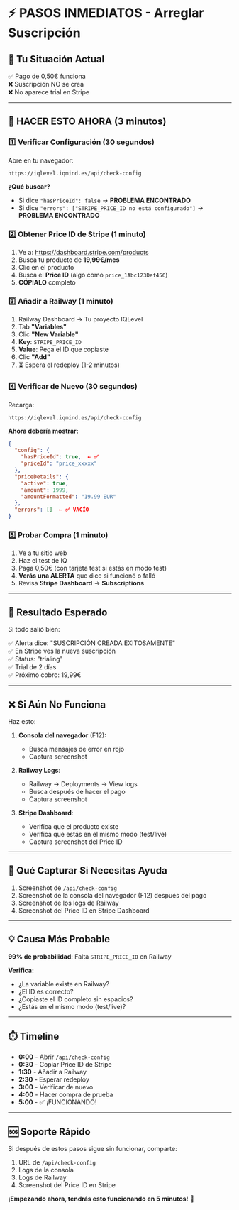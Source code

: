 # ⚡ PASOS INMEDIATOS - Arreglar Suscripción

## 🎯 Tu Situación Actual

✅ Pago de 0,50€ funciona  
❌ Suscripción NO se crea  
❌ No aparece trial en Stripe

---

## 🚀 HACER ESTO AHORA (3 minutos)

### 1️⃣ Verificar Configuración (30 segundos)

Abre en tu navegador:

```
https://iqlevel.iqmind.es/api/check-config
```

**¿Qué buscar?**
- Si dice `"hasPriceId": false` → **PROBLEMA ENCONTRADO**
- Si dice `"errors": ["STRIPE_PRICE_ID no está configurado"]` → **PROBLEMA ENCONTRADO**

### 2️⃣ Obtener Price ID de Stripe (1 minuto)

1. Ve a: https://dashboard.stripe.com/products
2. Busca tu producto de **19,99€/mes**
3. Clic en el producto
4. Busca el **Price ID** (algo como `price_1Abc123Def456`)
5. **CÓPIALO** completo

### 3️⃣ Añadir a Railway (1 minuto)

1. Railway Dashboard → Tu proyecto IQLevel
2. Tab **"Variables"**
3. Clic **"New Variable"**
4. **Key**: `STRIPE_PRICE_ID`
5. **Value**: Pega el ID que copiaste
6. Clic **"Add"**
7. ⏳ Espera el redeploy (1-2 minutos)

### 4️⃣ Verificar de Nuevo (30 segundos)

Recarga:
```
https://iqlevel.iqmind.es/api/check-config
```

**Ahora debería mostrar:**
```json
{
  "config": {
    "hasPriceId": true,  ← ✅
    "priceId": "price_xxxxx"
  },
  "priceDetails": {
    "active": true,
    "amount": 1999,
    "amountFormatted": "19.99 EUR"
  },
  "errors": []  ← ✅ VACÍO
}
```

### 5️⃣ Probar Compra (1 minuto)

1. Ve a tu sitio web
2. Haz el test de IQ
3. Paga 0,50€ (con tarjeta test si estás en modo test)
4. **Verás una ALERTA** que dice si funcionó o falló
5. Revisa **Stripe Dashboard** → **Subscriptions**

---

## 🎯 Resultado Esperado

Si todo salió bien:

✅ Alerta dice: "SUSCRIPCIÓN CREADA EXITOSAMENTE"  
✅ En Stripe ves la nueva suscripción  
✅ Status: "trialing"  
✅ Trial de 2 días  
✅ Próximo cobro: 19,99€

---

## ❌ Si Aún No Funciona

Haz esto:

1. **Consola del navegador** (F12):
   - Busca mensajes de error en rojo
   - Captura screenshot

2. **Railway Logs**:
   - Railway → Deployments → View logs
   - Busca después de hacer el pago
   - Captura screenshot

3. **Stripe Dashboard**:
   - Verifica que el producto existe
   - Verifica que estás en el mismo modo (test/live)
   - Captura screenshot del Price ID

---

## 📸 Qué Capturar Si Necesitas Ayuda

1. Screenshot de `/api/check-config`
2. Screenshot de la consola del navegador (F12) después del pago
3. Screenshot de los logs de Railway
4. Screenshot del Price ID en Stripe Dashboard

---

## 💡 Causa Más Probable

**99% de probabilidad**: Falta `STRIPE_PRICE_ID` en Railway

**Verifica:**
- ¿La variable existe en Railway?
- ¿El ID es correcto?
- ¿Copiaste el ID completo sin espacios?
- ¿Estás en el mismo modo (test/live)?

---

## ⏱️ Timeline

- **0:00** - Abrir `/api/check-config`
- **0:30** - Copiar Price ID de Stripe
- **1:30** - Añadir a Railway
- **2:30** - Esperar redeploy
- **3:00** - Verificar de nuevo
- **4:00** - Hacer compra de prueba
- **5:00** - ✅ ¡FUNCIONANDO!

---

## 🆘 Soporte Rápido

Si después de estos pasos sigue sin funcionar, comparte:

1. URL de `/api/check-config`
2. Logs de la consola
3. Logs de Railway
4. Screenshot del Price ID en Stripe

**¡Empezando ahora, tendrás esto funcionando en 5 minutos!** 🚀

